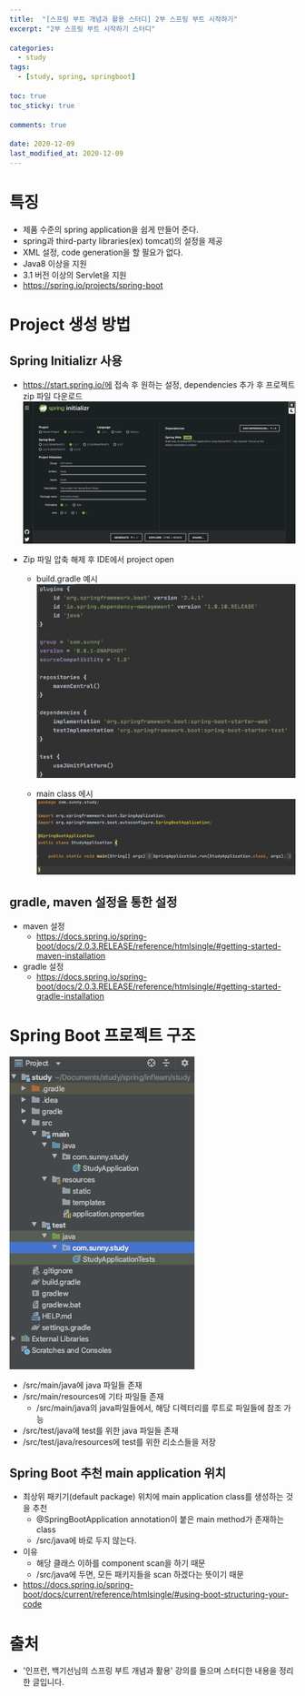 ```yaml
---
title:  "[스프링 부트 개념과 활용 스터디] 2부 스프링 부트 시작하기"
excerpt: "2부 스프링 부트 시작하기 스터디"

categories:
  - study
tags:
  - [study, spring, springboot]

toc: true
toc_sticky: true

comments: true
 
date: 2020-12-09
last_modified_at: 2020-12-09
---
```

# 특징
- 제품 수준의 spring application을 쉽게 만들어 준다.
- spring과 third-party libraries(ex) tomcat)의 설정을 제공
- XML 설정, code generation을 할 필요가 없다.
- Java8 이상을 지원
- 3.1 버전 이상의 Servlet을 지원
- https://spring.io/projects/spring-boot

# Project 생성 방법
## Spring Initializr 사용
- https://start.spring.io/에 접속 후 원하는 설정, dependencies 추가 후 프로젝트 zip 파일 다운로드
    ![spring initializr](/assets/img/study/2020-12-20-20-04-18.png)

- Zip 파일 압축 해제 후 IDE에서 project open
    - build.gradle 예시
    ![build.gradle example](/assets/img/study/2020-12-20-20-05-25.png)

    - main class 에시
    ![main class example](/assets/img/study/2020-12-20-20-06-10.png)


## gradle, maven 설정을 통한 설정
- maven 설정
    - https://docs.spring.io/spring-boot/docs/2.0.3.RELEASE/reference/htmlsingle/#getting-started-maven-installation
- gradle 설정
    - https://docs.spring.io/spring-boot/docs/2.0.3.RELEASE/reference/htmlsingle/#getting-started-gradle-installation

# Spring Boot 프로젝트 구조
![spring boot project structure](/assets/img/study/2020-12-20-20-06-48.png)

- /src/main/java에 java 파일들 존재
- /src/main/resources에 기타 파일들 존재
    - /src/main/java의 java파일들에서, 해당 디렉터리를 루트로 파일들에 참조 가능
- /src/test/java에 test를 위한 java 파일들 존재
- /src/test/java/resources에 test를 위한 리소스들을 저장

## Spring Boot 추천 main application 위치
- 최상위 패키기(default package) 위치에 main application class를 생성하는 것을 추천
    - @SpringBootApplication annotation이 붙은 main method가 존재하는 class
    - /src/java에 바로 두지 않는다.
- 이유
    - 해당 클래스 이하를 component scan을 하기 때문
    - /src/java에 두면, 모든 패키지들을 scan 하겠다는 뜻이기 때문
- https://docs.spring.io/spring-boot/docs/current/reference/htmlsingle/#using-boot-structuring-your-code

# 출처
- '인프런, 백기선님의 스프링 부트 개념과 활용' 강의를 들으며 스터디한 내용을 정리한 글입니다.